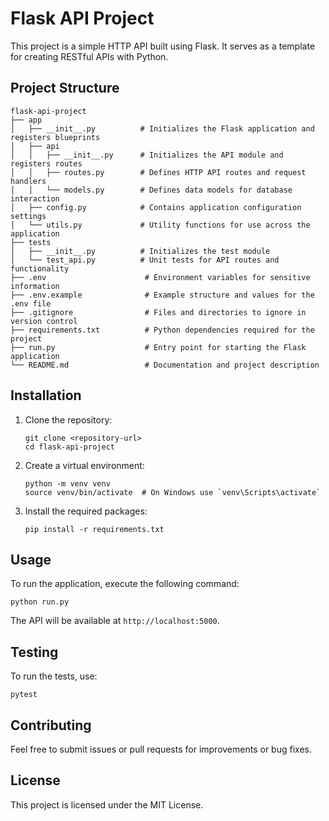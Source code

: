 # Flask API Project

This project is a simple HTTP API built using Flask. It serves as a template for creating RESTful APIs with Python.

## Project Structure

```
flask-api-project
├── app
│   ├── __init__.py          # Initializes the Flask application and registers blueprints
│   ├── api
│   │   ├── __init__.py      # Initializes the API module and registers routes
│   │   ├── routes.py        # Defines HTTP API routes and request handlers
│   │   └── models.py        # Defines data models for database interaction
│   ├── config.py            # Contains application configuration settings
│   └── utils.py             # Utility functions for use across the application
├── tests
│   ├── __init__.py          # Initializes the test module
│   └── test_api.py          # Unit tests for API routes and functionality
├── .env                      # Environment variables for sensitive information
├── .env.example              # Example structure and values for the .env file
├── .gitignore                # Files and directories to ignore in version control
├── requirements.txt          # Python dependencies required for the project
├── run.py                    # Entry point for starting the Flask application
└── README.md                 # Documentation and project description
```

## Installation

1. Clone the repository:
   ```
   git clone <repository-url>
   cd flask-api-project
   ```

2. Create a virtual environment:
   ```
   python -m venv venv
   source venv/bin/activate  # On Windows use `venv\Scripts\activate`
   ```

3. Install the required packages:
   ```
   pip install -r requirements.txt
   ```

## Usage

To run the application, execute the following command:
```
python run.py
```

The API will be available at `http://localhost:5000`.

## Testing

To run the tests, use:
```
pytest
```

## Contributing

Feel free to submit issues or pull requests for improvements or bug fixes.

## License

This project is licensed under the MIT License.